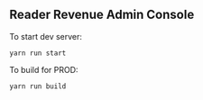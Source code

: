 ## Reader Revenue Admin Console

To start dev server:
```
yarn run start
```

To build for PROD:
```
yarn run build
```
